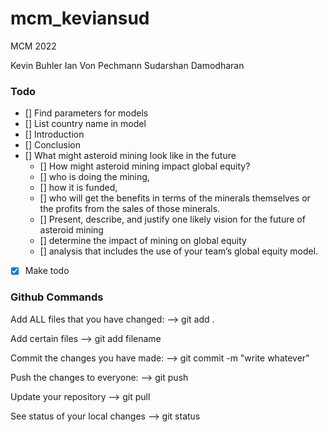 # mcm_keviansud

MCM 2022

Kevin Buhler
Ian Von Pechmann
Sudarshan Damodharan

### Todo

- [] Find parameters for models
- [] List country name in model
- [] Introduction
- [] Conclusion
- [] What might asteroid mining look like in the future
  - [] How might asteroid mining impact global equity?
  - [] who is doing the mining,
  - [] how it is funded,
  - [] who will get the benefits in terms of the minerals themselves or the profits from the sales of those minerals.
  - [] Present, describe, and justify one likely vision for the future of asteroid mining
  - [] determine the impact of mining on global equity
  - [] analysis that includes the use of your team’s global equity model.
- [x] Make todo

### Github Commands

Add ALL files that you have changed:
--> git add .

Add certain files
--> git add filename

Commit the changes you have made:
--> git commit -m "write whatever"

Push the changes to everyone:
--> git push

Update your repository
--> git pull

See status of your local changes
--> git status
